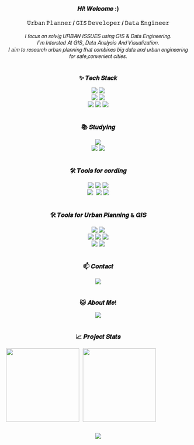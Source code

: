 <!DOCTYPE html>
<html>

<!-- 자기소개 -->
<h3 align = "center"> 𝑯𝒊! 𝑾𝒆𝒍𝒄𝒐𝒎𝒆 :) </h3>
<h4 align = "center"> 𝚄𝚛𝚋𝚊𝚗 𝙿𝚕𝚊𝚗𝚗𝚎𝚛  /  𝙶𝙸𝚂 𝙳𝚎𝚟𝚎𝚕𝚘𝚙𝚎𝚛  /  𝙳𝚊𝚝𝚊 𝙴𝚗𝚐𝚒𝚗𝚎𝚎𝚛 </h4>

<div align = "center">
    𝐼 𝑓𝑜𝑐𝑢𝑠 𝑜𝑛 𝑠𝑜𝑙𝑣𝑖𝑔 𝑈𝑅𝐵𝐴𝑁 𝐼𝑆𝑆𝑈𝐸𝑆 𝑢𝑠𝑖𝑛𝑔 𝐺𝐼𝑆 & 𝐷𝑎𝑡𝑎 𝐸𝑛𝑔𝑖𝑛𝑒𝑒𝑟𝑖𝑛𝑔. <br>
    𝐼`𝑚 𝐼𝑛𝑡𝑒𝑟𝑠𝑡𝑒𝑑 𝐴𝑡 𝐺𝐼𝑆, 𝐷𝑎𝑡𝑎 𝐴𝑛𝑎𝑙𝑦𝑠𝑖𝑠 𝐴𝑛𝑑 𝑉𝑖𝑠𝑢𝑎𝑙𝑖𝑧𝑎𝑡𝑖𝑜𝑛. <br>
    𝐼 𝑎𝑖𝑚 𝑡𝑜 𝑟𝑒𝑠𝑒𝑎𝑟𝑐ℎ 𝑢𝑟𝑏𝑎𝑛 𝑝𝑙𝑎𝑛𝑛𝑖𝑛𝑔 𝑡ℎ𝑎𝑡 𝑐𝑜𝑚𝑏𝑖𝑛𝑒𝑠 𝑏𝑖𝑔 𝑑𝑎𝑡𝑎 𝑎𝑛𝑑 𝑢𝑟𝑏𝑎𝑛 𝑒𝑛𝑔𝑖𝑛𝑒𝑒𝑟𝑖𝑛𝑔 𝑓𝑜𝑟 𝑠𝑎𝑓𝑒,𝑐𝑜𝑛𝑣𝑒𝑛𝑖𝑒𝑛𝑡 𝑐𝑖𝑡𝑖𝑒𝑠.
</div>

<!-- 내용 부분 -->
<br>
<h3 align = "center">✨ 𝑻𝒆𝒄𝒉 𝑺𝒕𝒂𝒄𝒌 </h3>
<div align = "center">
    <img src = "https://img.shields.io/badge/python-3670A0?style=for-the-badge&logo=python&logoColor=ffdd54" />
    <img src = "https://img.shields.io/badge/R-276DC3?style=for-the-badge&logo=R&logoColor=white" />
</div>

<div align = "center">
    <img src = "https://img.shields.io/badge/MariaDB-003545?style=for-the-badge&logo=MariaDB&logoColor=white" />
    <img src = "https://img.shields.io/badge/MySQL-4479A1?style=for-the-badge&logo=MySQL&logoColor=white" />
</div>

<div align = "center">
    <img src = "https://img.shields.io/badge/pandas-150458.svg?style=for-the-badge&logo=pandas&logoColor=white" />
    <img src = "https://img.shields.io/badge/numpy-4d77cf.svg?style=for-the-badge&logo=numpy&logoColor=white" />
    <img src = "https://img.shields.io/badge/Matplotlib-11557c.svg?style=for-the-badge&logo=Matplotlib&logoColor=white" />
</div>

<!-- 공부중인 것들 -->
<br>
<h3 align = "center">📚 𝑺𝒕𝒖𝒅𝒚𝒊𝒏𝒈 </h3>

<div align = "center">
    <img src = "https://img.shields.io/badge/Java-E11F21.svg?style=for-the-badge&logo=java&logoColor=white" />
</div>

<div align = "center">
    <img src = "https://img.shields.io/badge/Hadoop-66CCFF.svg?style=for-the-badge&logo=Apache%20hadoop&logoColor=black" />
    <img src = "https://img.shields.io/badge/scikitlearn-F7931E.svg?style=for-the-badge&logo=scikitlearn&logoColor=white" />
</div>

<!-- br -->
<!-- div align = "center"-->
  <!-- img src = "https://img.shields.io/badge/google%20analytics-E37400.svg?style=for-the-badge&logo=google%20analytics&logoColor=white" /-->
<!-- /div-->

<!-- 운영체제 --> 
<!-- 이 부분은 추가는 하는데, 개재 여부에 관해서는 조금 더 고민할 필요가 있?을듯 -->
<!-- br-->
<!-- h3 align = "center"-- > <!-- /h3-->
<!-- div align = "center"-->
  <!-- img src = "https://img.shields.io/badge/macOS-000000.svg?style=for-the-badge&logo=macOS&logoColor=white"-->
  <!-- img src = "https://img.shields.io/badge/Windows-22ABF3.svg?style=for-the-badge&logo=Windows&logoColor=white"-->
<!-- /div-->

<!-- 코딩 관련 툴-->
<br>
<h3 align = "center">🛠 𝑻𝒐𝒐𝒍𝒔 𝒇𝒐𝒓 𝒄𝒐𝒓𝒅𝒊𝒏𝒈 </h3>
<div align = "center">
    <img src = "https://img.shields.io/badge/git-F05033.svg?style=for-the-badge&logo=git&logoColor=white" />
    <img src = "https://img.shields.io/badge/github-181717.svg?style=for-the-badge&logo=github&logoColor=white" />
    <img src = "https://img.shields.io/badge/Anaconda-44A833.svg?style=for-the-badge&logo=Anaconda&logoColor=white" />
</div>

<div align = "center">
    <img src = "https://img.shields.io/badge/VS%20Code-22ABF3.svg?style=for-the-badge&logo=visual-studio-code&logoColor=white" />&nbsp
    <img src = "https://img.shields.io/badge/Rstudio%20IDE-75AADB.svg?style=for-the-badge&logo=rstudio-ide&logoColor=white" />
    <img src = "https://img.shields.io/badge/Jupyter-F37626.svg?style=for-the-badge&logo=Jupyter&logoColor=white" />
</div>

<!-- 도시계획 관련 툴-->
<br>
<h3 align = "center">🛠 𝑻𝒐𝒐𝒍𝒔 𝒇𝒐𝒓 𝑼𝒓𝒃𝒂𝒏 𝑷𝒍𝒂𝒏𝒏𝒊𝒏𝒈 & 𝑮𝑰𝑺 </h3>

<div align = "center">
    <img src = "https://img.shields.io/badge/QGIS-589632.svg?style=for-the-badge&logo=qgis&logoColor=white" />
    <img src = "https://img.shields.io/badge/ArcGIS-2C7AC3.svg?style=for-the-badge&logo=ArcGIS&logoColor=white" />
</div>

<div align = "center">
    <img src = "https://img.shields.io/badge/Autocad-E51050.svg?style=for-the-badge&logo=Autocad&logoColor=white" />
    <img src = "https://img.shields.io/badge/SketchUp-005F9E.svg?style=for-the-badge&logo=Sketchup&logoColor=white" />
    <img src = "https://img.shields.io/badge/V--Ray-91b6e2.svg?style=for-the-badge&logo=Vray&logoColor=white" />
</div>

<div align = "center">
    <img src = "https://img.shields.io/badge/Adobe%20illustrator-FF9A00.svg?style=for-the-badge&logo=adobeillustrator&logoColor=white" />
    <img src = "https://img.shields.io/badge/Adobe%20Photoshop-31A8FF.svg?style=for-the-badge&logo=adobephotoshop&logoColor=white" />
</div>

<!-- 연락처-->
<br>
<h3 align = "center">📫 𝑪𝒐𝒏𝒕𝒂𝒄𝒕 </h3>
<div align = "center">
  <a href = "mailto:1933874@donga.ac.kr" class="no-underline">
    <img src = "https://img.shields.io/badge/Send%20E--Mail!-D14836?style=for-the-badge&logo=gmail&logoColor=white"/>
  </a>
</div>

<!-- 노션 연결 -->
<br>
<h3 align = "center">🐱 𝑨𝒃𝒐𝒖𝒕 𝑴𝒆! </h3>
<div align = "center">
  <a href = "https://bit.ly/4fMvYdr" class="no-underline">
    <img src = "https://img.shields.io/badge/About%20Me!-F3F3F3.svg?style=for-the-badge&logo=notion&logoColor=black"/>
  </a>
</div>

<!-- 프로젝트 통계 -->
<br>
<h3 align="center">📈 𝑷𝒓𝒐𝒋𝒆𝒄𝒕 𝑺𝒕𝒂𝒕𝒔 </h3>

<!-- 깃허브 통계 -->
<div align="center" style="display: flex; align-items: stretch; gap : 10px">
  <img src="https://github-readme-stats.vercel.app/api?username=peakearth&show_icons=true&theme=transparent&card_width=220" style="flex: 0 0 200px; height: 200px;">
  <img src="https://github-readme-stats.vercel.app/api/top-langs/?username=peakearth&size_weight=0.5&count_weight=0.5&theme=transparent&card_width=220" style="flex: 0 0 200px; height: 200px;">
</div>

<!-- BOJ 통계 -->
<br>
<p align="center">
  <a href="https://solved.ac/liilliiilliliiil/">
    <img src="http://mazassumnida.wtf/api/v2/generate_badge?boj=liilliiilliliiil" />
  </a>
</p>
